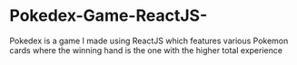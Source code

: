 # Pokedex-Game-ReactJS-
Pokedex is a game I made using ReactJS which features various Pokemon cards where the winning hand is the one with the higher total experience
